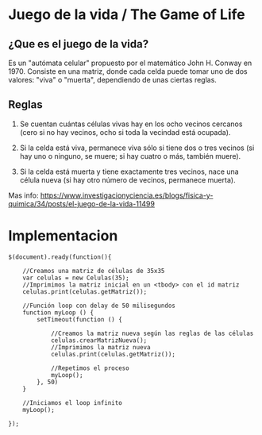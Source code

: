 Juego de la vida / The Game of Life
===
¿Que es el juego de la vida?
----------------------------

Es un "autómata celular" propuesto por el matemático John H. Conway en 1970. Consiste en una matriz, donde cada celda puede tomar uno de dos valores: "viva" o "muerta", dependiendo de unas ciertas reglas.

Reglas
------

1. Se cuentan cuántas células vivas hay en los ocho vecinos cercanos (cero si no hay vecinos, ocho si toda la vecindad está ocupada).

2. Si la celda está viva, permanece viva sólo si tiene dos o tres vecinos (si hay uno o ninguno, se muere; si hay cuatro o más, también muere).

3. Si la celda está muerta y tiene exactamente tres vecinos, nace una célula nueva (si hay otro número de vecinos, permanece muerta).

Mas info: https://www.investigacionyciencia.es/blogs/fisica-y-quimica/34/posts/el-juego-de-la-vida-11499

Implementacion
===

    $(document).ready(function(){
    
        //Creamos una matriz de células de 35x35
        var celulas = new Celulas(35);
        //Imprimimos la matriz inicial en un <tbody> con el id matriz
        celulas.print(celulas.getMatriz());
    
        //Función loop con delay de 50 milisegundos
        function myLoop () {
            setTimeout(function () {
    
                //Creamos la matriz nueva según las reglas de las células
                celulas.crearMatrizNueva();
                //Imprimimos la matriz nueva
                celulas.print(celulas.getMatriz());
    
                //Repetimos el proceso
                myLoop();
            }, 50)
        }
    
        //Iniciamos el loop infinito
        myLoop();
    
    });
